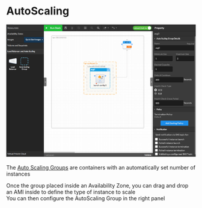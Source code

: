 # AutoScaling


![](https://raw.githubusercontent.com/MadeiraCloud/docs-image/master/ide_stack_autoscaling.png)<br /><br />
The [Auto Scaling Groups](http://aws.amazon.com/autoscaling/) are containers with an automatically set number of instances

Once the group placed inside an Availability Zone, you can drag and drop an AMI inside to define the type of instance to scale<br />
You can then configure the AutoScaling Group in the right panel

